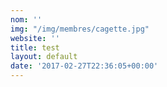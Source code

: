 ```yaml
---
nom: ''
img: "/img/membres/cagette.jpg"
website: ''
title: test
layout: default
date: '2017-02-27T22:36:05+00:00'
---
```


